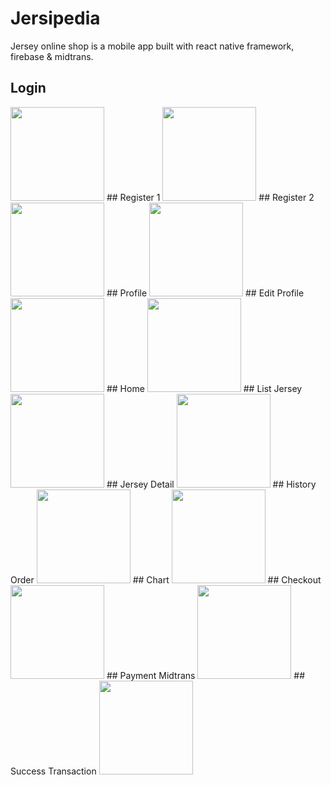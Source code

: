 # Jersipedia
  Jersey online shop is a mobile app built with react native framework, firebase & midtrans.
  
  ## Login
  <img src="https://user-images.githubusercontent.com/66887616/188677294-7487dcd7-66ba-4232-879d-910eb1f63739.png" width="150">
  ## Register 1
  <img src="https://user-images.githubusercontent.com/66887616/188678895-02c12cb4-a93f-499d-bc77-0bf7ffc4656e.png" width="150">
  ## Register 2
  <img src="https://user-images.githubusercontent.com/66887616/188679028-12004f8f-4683-4779-9980-7ad926639bdf.png" width="150">
  ## Profile
  <img src="https://user-images.githubusercontent.com/66887616/188914967-40d7597a-1854-446c-9456-60456c6ff66f.jpeg" width="150">
  ## Edit Profile
  <img src="https://user-images.githubusercontent.com/66887616/188679184-eaf12287-6c0c-4ff4-a985-95bf5c488378.png" width="150">
  ## Home
  <img src="https://user-images.githubusercontent.com/66887616/188679307-cdec2bc2-bbec-4487-9993-4200d4f9a08c.png)" width="150">
  ## List Jersey
  <img src="https://user-images.githubusercontent.com/66887616/188679376-a7e18ccf-dd0a-4932-9104-591072e6ed13.png" width="150">
  ## Jersey Detail
  <img src="https://user-images.githubusercontent.com/66887616/188679612-f6f9c966-7831-4547-a357-b7d26e378b49.png" width="150">
  ## History Order
  <img src="https://user-images.githubusercontent.com/66887616/188679825-7dbfa58e-4904-48f6-9b6e-a11f48d57029.png" width="150">
  ## Chart
  <img src="https://user-images.githubusercontent.com/66887616/188679923-c6e89e78-707d-4dc9-9d52-a21d13d4103c.png)" width="150">
  ## Checkout
  <img src="https://user-images.githubusercontent.com/66887616/188679997-f4905ac3-0882-45c9-b56a-5b84ba51ee6a.png" width="150">
  ## Payment Midtrans
  <img src="https://user-images.githubusercontent.com/66887616/188919517-be62e492-6580-4f34-9052-9bf333650b36.jpeg" width="150">
  ## Success Transaction
  <img src="https://user-images.githubusercontent.com/66887616/188919548-ba077cb5-8ba4-469a-8329-073fa9e8b28c.jpeg" width="150">
  
